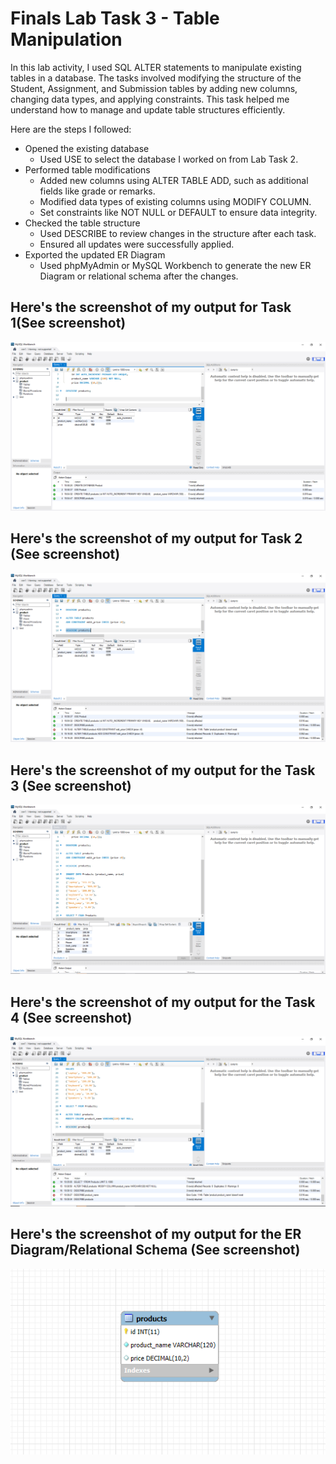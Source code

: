 # Finals Lab Task 3 - Table Manipulation
In this lab activity, I used SQL ALTER statements to manipulate existing tables in a database. The tasks involved modifying the structure of the Student, Assignment, and Submission tables by adding new columns, changing data types, and applying constraints. This task helped me understand how to manage and update table structures efficiently.

Here are the steps I followed:
- Opened the existing database
  - Used USE to select the database I worked on from Lab Task 2.
- Performed table modifications
  - Added new columns using ALTER TABLE ADD, such as additional fields like grade or remarks.
  - Modified data types of existing columns using MODIFY COLUMN.
  - Set constraints like NOT NULL or DEFAULT to ensure data integrity.
- Checked the table structure
  - Used DESCRIBE to review changes in the structure after each task.
  - Ensured all updates were successfully applied.
- Exported the updated ER Diagram
  - Used phpMyAdmin or MySQL Workbench to generate the new ER Diagram or relational schema after the changes.
## Here's the screenshot of my output for Task 1(See screenshot)
![Sample Output](images/products.PNG)
## Here's the screenshot of my output for Task 2 (See screenshot)
![Sample Output](images/check.PNG)
## Here's the screenshot of my output for the Task 3 (See screenshot)
![Sample Output](images/products1.PNG)
## Here's the screenshot of my output for the Task 4 (See screenshot)
![Sample Output](images/modify.PNG)
## Here's the screenshot of my output for the ER Diagram/Relational Schema (See screenshot)
![Sample Output](images/erdiagram.PNG)
